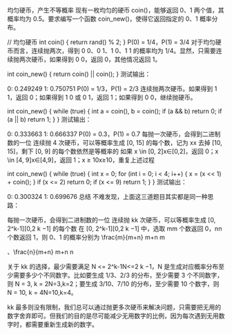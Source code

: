 均匀硬币，产生不等概率
现有一枚均匀的硬币 coin()，能够返回 0、1 两个值，其概率均为 0.5。要求编写一个函数 coin_new()，使得它返回指定的 0、1 概率分布。


// 均匀硬币
int coin() {
    return rand() % 2;
}
P(0) = 1/4，P(1) = 3/4
对于均匀硬币而言，连续抛两次，得到 0 0、0 1、1 0、1 1 的概率均为 1/4。显然，只需要连续抛两次硬币，如果得到 0 0，返回 0，其他情况返回 1。


int coin_new() {
    return coin() || coin();
}
测试输出：


0: 0.249249
1: 0.750751
P(0) = 1/3，P(1) = 2/3
连续抛两次硬币。如果得到 1 1，返回 0；如果得到 1 0 或 0 1，返回 1；如果得到 0 0，继续抛硬币。


int coin_new() {
    while (true) {
        int a = coin(), b = coin();
        if (a && b) return 0;
        if (a || b) return 1;
    }
}
测试输出：


0: 0.333663
1: 0.666337
P(0) = 0.3，P(1) = 0.7
每抛一次硬币，会得到二进制数的一位
连续抛 4 次硬币，可以等概率生成 [0, 15] 的每个数，记为 xx
去掉 [10, 15]，剩下 [0, 9] 的每个数依然是等概率的
如果 x \in [0, 2]x∈[0,2]，返回 0；x \in [4, 9]x∈[4,9]，返回 1；x ≥ 10x≥10，重复上述过程

int coin_new() {
    while (true) {
        int x = 0;
        for (int i = 0; i < 4; i++) {
            x = (x << 1) + coin();
        }
        if (x <= 2) return 0;
        if (x <= 9) return 1;
    }
}
测试输出：


0: 0.300324
1: 0.699676
总结
不难发现，上面这三道题目其实都是同一种思路：

每抛一次硬币，会得到二进制数的一位
连续抛 kk 次硬币，可以等概率生成 [0, 2^k-1][0,2 
k
 −1] 的每个数
在 [0, 2^k-1][0,2 
k
 −1] 中，选取 mm 个数返回 0，nn 个数返回 1，则 0、1 的概率分别为 \frac{m}{m+n} 
m+n
m

 、\frac{n}{m+n} 
m+n
n


关于 kk 的选择，最少需要满足 N <= 2^k-1N<=2 
k
 −1，N 是生成对应概率分布至少需要多少个不同数字。比如要生成 1/3、2/3 的分布，至少需要 3 个不同数字，则 N = 3, k = 2N=3,k=2；要生成 3/10、7/10 的分布，至少需要 10 个数字，则 N = 10, k = 4N=10,k=4。

kk 最多则没有限制，我们总可以通过抛更多次硬币来解决问题，只需要把无用的数字舍弃即可。但我们的目的是尽可能减少无用数字的比例，因为每次遇到无用数字时，都需要重新生成新的数字。

